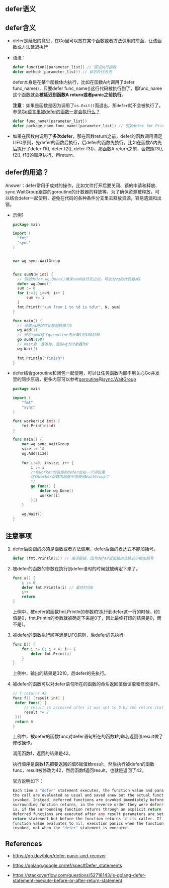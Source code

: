 ## defer语义

## defer含义

* defer是延迟的意思，在Go里可以放在某个函数或者方法调用的前面，让该函数或方法延迟执行

* 语法：

  ```go
  defer function([parameter_list]) // 延迟执行函数
  defer method([parameter_list]) // 延迟执行方法
  ```

  defer本身是在某个函数体内执行，比如在函数A内调用了defer func_name()，只要defer func_name()这行代码被执行到了，那func_name这个函数就会**被延迟到函数A return或者panic之前执行**。

  **注意**：如果是函数是因为调用了`os.Exit()`而退出，那`defer`就不会被执行了。参见[Go语言里被defer的函数一定会执行么？](https://github.com/jincheng9/go-tutorial/tree/main/workspace/senior/p2) 

  ```go
  defer func_name([parameter_list])
  defer package_name.func_name([parameter_list]) // 例如defer fmt.Println("blabla")
  ```

* 如果在函数内调用了**多次defer**，那在函数return之前，defer的函数调用满足LIFO原则，先defer的函数后执行，后defer的函数先执行。比如在函数A内先后执行了defer f1(), defer f2(), defer f3()，那函数A return之前，会按照f3(), f2(), f1()的顺序执行，再return。

## defer的用途？

Answer：defer常用于成对的操作，比如文件打开后要关闭、锁的申请和释放、sync.WaitGroup跟踪的goroutine的计数器的释放等。为了确保资源被释放，可以结合defer一起使用，避免在代码的各种条件分支里去释放资源，容易遗漏和出错。

* 示例1

  ```go
  package main
  
  import (
  	"fmt"
  	"sync"
  )
  
  
  var wg sync.WaitGroup
  
  
  func sumN(N int) {
  	// 调用defer wg.Done()确保sumN执行完之后，可以对wg的计数器减1
  	defer wg.Done()
  	sum := 0
  	for i:=1; i<=N; i++ {
  		sum += i
  	}
  	fmt.Printf("sum from 1 to %d is %d\n", N, sum)
  }
  
  func main() {
  	// 设置wg跟踪的计数器数量为1
  	wg.Add(1)
  	// 开启sumN这个goroutine去计算1到100的和
  	go sumN(100)
  	// Wait会一直等待，直到wg的计数器为0
  	wg.Wait()
  	
  	fmt.Println("finish")		
  }
  ```

* defer结合goroutine和闭包一起使用，可以让任务函数内部不用关心Go并发里的同步原语，更多内容可以参考[goroutine](./workspace/lesson19)和[sync.WaitGroup](./workspace/lesson21)

  ```go
  package main
  
  import (
      "fmt"
      "sync"
  )
  
  func worker(id int) {
      fmt.Println(id)
  }
  
  func main() {
      var wg sync.WaitGroup
      size := 10
      wg.Add(size)
      
      for i:=0; i<size; i++ {
          i := i 
          /*把worker的调用和defer放在一个闭包里
          这样worker函数内部就不用使用WaitGroup了
          */
          go func() {
              defer wg.Done()
              worker(i)
          }()
      }
      
      wg.Wait()
  }
  ```



## 注意事项

1. defer后面跟的必须是函数或者方法调用，defer后面的表达式不能加括号。

   ```go
   defer (fmt.Println(1)) // 编译报错，因为defer后面跟的表达式不能加括号
   ```

2. 被defer的函数的参数在执行到defer语句的时候就被确定下来了。

   ```go
   func a() {
       i := 0
       defer fmt.Println(i) // 最终打印0
       i++
       return
   }
   ```

   上例中，被defer的函数fmt.Println的参数**i**在执行到defer这一行的时候，**i**的值是0，fmt.Println的参数就被确定下来是0了，因此最终打印的结果是0，而不是1。

3. 被defer的函数执行顺序满足LIFO原则，后defer的先执行。

   ```go
   func b() {
       for i := 0; i < 4; i++ {
           defer fmt.Print(i)
       }
   }
   ```

   上例中，输出的结果是3210，后defer的先执行。

4. 被defer的函数可以对defer语句所在的函数的命名返回值做读取和修改操作。

   ```go
   // f returns 42
   func f() (result int) {
   	defer func() {
   		// result is accessed after it was set to 6 by the return statement
   		result *= 7
   	}()
   	return 6
   }
   ```

   上例中，被defer的函数func对defer语句所在的函数**f**的命名返回值result做了修改操作。

   调用函数**f**，返回的结果是42。

   执行顺序是函数**f**先把要返回的值6赋值给result，然后执行被defer的函数func，result被修改为42，然后函数**f**返回result，也就是返回了42。

   官方说明如下：

   ```go
   Each time a "defer" statement executes, the function value and parameters to
   the call are evaluated as usual and saved anew but the actual function is not 
   invoked. Instead, deferred functions are invoked immediately before the 
   surrounding function returns, in the reverse order they were deferred. That
   is, if the surrounding function returns through an explicit return statement, 
   deferred functions are executed after any result parameters are set by that 
   return statement but before the function returns to its caller. If a deferred
   function value evaluates to nil, execution panics when the function is 
   invoked, not when the "defer" statement is executed.
   ```



## References

* https://go.dev/blog/defer-panic-and-recover
* https://golang.google.cn/ref/spec#Defer_statements

* https://stackoverflow.com/questions/52718143/is-golang-defer-statement-execute-before-or-after-return-statement
